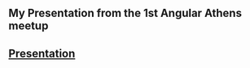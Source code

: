 ## My Presentation from the 1st Angular Athens meetup
## [Presentation](https://stefanoslig.github.io/angular-athens-meetup-presentation/)
